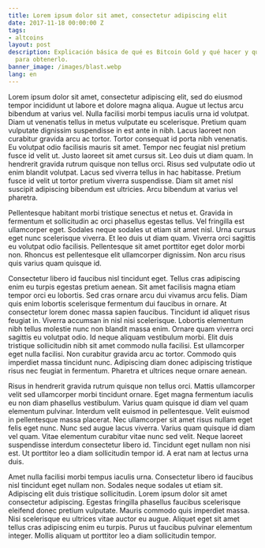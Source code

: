 ```yaml
---
title: Lorem ipsum dolor sit amet, consectetur adipiscing elit
date: 2017-11-18 00:00:00 Z
tags:
- altcoins
layout: post
description: Explicación básica de qué es Bitcoin Gold y qué hacer y que no hacer
  para obtenerlo.
banner_image: /images/blast.webp
lang: en
---
```


Lorem ipsum dolor sit amet, consectetur adipiscing elit, sed do eiusmod tempor incididunt ut labore et dolore magna aliqua. Augue ut lectus arcu bibendum at varius vel. Nulla facilisi morbi tempus iaculis urna id volutpat. Diam ut venenatis tellus in metus vulputate eu scelerisque. Pretium quam vulputate dignissim suspendisse in est ante in nibh. Lacus laoreet non curabitur gravida arcu ac tortor. Tortor consequat id porta nibh venenatis. Eu volutpat odio facilisis mauris sit amet. Tempor nec feugiat nisl pretium fusce id velit ut. Justo laoreet sit amet cursus sit. Leo duis ut diam quam. In hendrerit gravida rutrum quisque non tellus orci. Risus sed vulputate odio ut enim blandit volutpat. Lacus sed viverra tellus in hac habitasse. Pretium fusce id velit ut tortor pretium viverra suspendisse. Diam sit amet nisl suscipit adipiscing bibendum est ultricies. Arcu bibendum at varius vel pharetra.

Pellentesque habitant morbi tristique senectus et netus et. Gravida in fermentum et sollicitudin ac orci phasellus egestas tellus. Vel fringilla est ullamcorper eget. Sodales neque sodales ut etiam sit amet nisl. Urna cursus eget nunc scelerisque viverra. Et leo duis ut diam quam. Viverra orci sagittis eu volutpat odio facilisis. Pellentesque sit amet porttitor eget dolor morbi non. Rhoncus est pellentesque elit ullamcorper dignissim. Non arcu risus quis varius quam quisque id.

Consectetur libero id faucibus nisl tincidunt eget. Tellus cras adipiscing enim eu turpis egestas pretium aenean. Sit amet facilisis magna etiam tempor orci eu lobortis. Sed cras ornare arcu dui vivamus arcu felis. Diam quis enim lobortis scelerisque fermentum dui faucibus in ornare. At consectetur lorem donec massa sapien faucibus. Tincidunt id aliquet risus feugiat in. Viverra accumsan in nisl nisi scelerisque. Lobortis elementum nibh tellus molestie nunc non blandit massa enim. Ornare quam viverra orci sagittis eu volutpat odio. Id neque aliquam vestibulum morbi. Elit duis tristique sollicitudin nibh sit amet commodo nulla facilisi. Est ullamcorper eget nulla facilisi. Non curabitur gravida arcu ac tortor. Commodo quis imperdiet massa tincidunt nunc. Adipiscing diam donec adipiscing tristique risus nec feugiat in fermentum. Pharetra et ultrices neque ornare aenean.

Risus in hendrerit gravida rutrum quisque non tellus orci. Mattis ullamcorper velit sed ullamcorper morbi tincidunt ornare. Eget magna fermentum iaculis eu non diam phasellus vestibulum. Varius quam quisque id diam vel quam elementum pulvinar. Interdum velit euismod in pellentesque. Velit euismod in pellentesque massa placerat. Nec ullamcorper sit amet risus nullam eget felis eget nunc. Nunc sed augue lacus viverra. Varius quam quisque id diam vel quam. Vitae elementum curabitur vitae nunc sed velit. Neque laoreet suspendisse interdum consectetur libero id. Tincidunt eget nullam non nisi est. Ut porttitor leo a diam sollicitudin tempor id. A erat nam at lectus urna duis.

Amet nulla facilisi morbi tempus iaculis urna. Consectetur libero id faucibus nisl tincidunt eget nullam non. Sodales neque sodales ut etiam sit. Adipiscing elit duis tristique sollicitudin. Lorem ipsum dolor sit amet consectetur adipiscing. Egestas fringilla phasellus faucibus scelerisque eleifend donec pretium vulputate. Mauris commodo quis imperdiet massa. Nisi scelerisque eu ultrices vitae auctor eu augue. Aliquet eget sit amet tellus cras adipiscing enim eu turpis. Purus ut faucibus pulvinar elementum integer. Mollis aliquam ut porttitor leo a diam sollicitudin tempor.